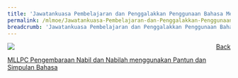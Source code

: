 ```yaml
---
title: 'Jawatankuasa Pembelajaran dan Penggalakkan Penggunaan Bahasa Melayu '
permalink: /mlmoe/Jawatankuasa-Pembelajaran-dan-Penggalakkan-Penggunaan-Bahasa-Melayu/
breadcrumb: 'Jawatankuasa Pembelajaran dan Penggalakkan Penggunaan Bahasa Melayu '
---
```

<a href="/gallery/pameran- bahasa- melayu-malay-language-exhibitions-e/community-partners/" style="float:right;">Back</a>
 <img src="/images/MLLPC-01.jpg"> <br/>

<a href="https://www.liinks.co/mllpc.secretariat" target="_blank"> MLLPC Pengembaraan Nabil dan Nabilah menggunakan Pantun dan Simpulan Bahasa </a>

